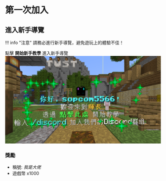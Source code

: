 # 第一次加入

## 進入新手導覽
!!! info "注意"
    請務必進行新手導覽，避免遊玩上的體驗不佳！

點擊 **開始新手教學** 進入新手導覽
![圖片](assets/first-join/welcome.png)

### 獎勵
- 稱號: *我是大佬*
- 遊戲幣 x1000